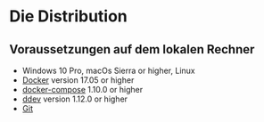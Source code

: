 # Die Distribution

## Voraussetzungen auf dem lokalen Rechner

* Windows 10 Pro, macOs Sierra or higher, Linux
* [Docker][1] version 17.05 or higher
* [docker-compose][2] 1.10.0 or higher
* [ddev][3] version 1.12.0 or higher
* [Git][4]



[1]: https://www.docker.com/community-edition
[2]: https://docs.docker.com/compose/install/
[3]: https://ddev.readthedocs.io/en/latest/#installation
[4]: https://git-scm.com/downloads
